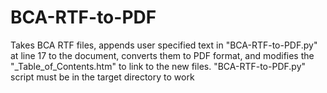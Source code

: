 # BCA-RTF-to-PDF
 Takes BCA RTF files, appends user specified text in "BCA-RTF-to-PDF.py" at line 17 to the document, converts them to PDF format, and modifies the "_Table_of_Contents.htm" to link to the new files.
 "BCA-RTF-to-PDF.py" script must be in the target directory to work
